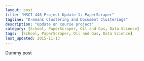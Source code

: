 ```yaml
---
layout: post
title: "MSCI 446 Project Update 1: PaperScraper"
tagline: "K-means Clustering and Document Clusterings"
description: "Update on course project"
category: [School, PaperScraper, Oil and Gas, Data Science] 
tags:  [School, PaperScraper, Oil and Gas, Data Science] 
last_updated: 2015-11-13
---
```


Dummy post
